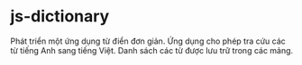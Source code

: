 # js-dictionary
Phát triển một ứng dụng từ điển đơn giản. Ứng dụng cho phép tra cứu các từ tiếng Anh sang tiếng Việt. Danh sách các từ được lưu trữ trong các mảng.  
